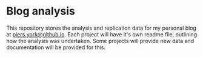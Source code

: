 
# Blog analysis

<!-- badges: start -->
<!-- badges: end -->

This repository stores the analysis and replication data for my personal blog at [piers.york@github.io](https://piersyork.github.io/). Each project will have it's own readme file, outlining how the analysis was undertaken. Some projects will provide new data and documentation will be provided for this.


